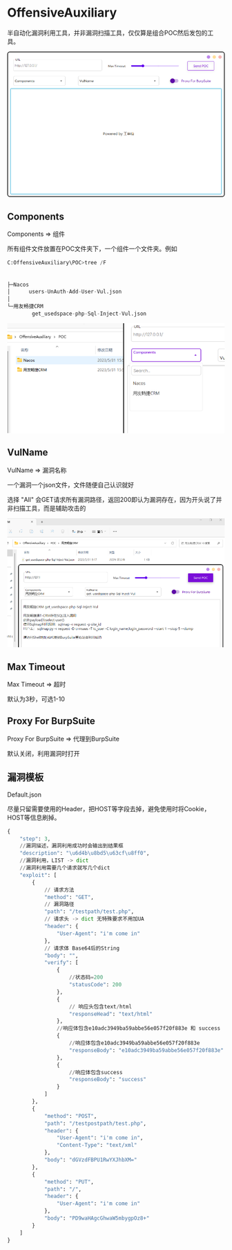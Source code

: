 # OffensiveAuxiliary

半自动化漏洞利用工具，并非漏洞扫描工具，仅仅算是组合POC然后发包的工具。

![image-20230531154706116](./images/1.png)

## Components

Components => 组件

所有组件文件放置在POC文件夹下，一个组件一个文件夹。例如

```python
C:OffensiveAuxiliary\POC>tree /F


├─Nacos
│      users-UnAuth-Add-User-Vul.json
│
└─用友畅捷CRM
        get_usedspace-php-Sql-Inject-Vul.json
```

![image-20230531155424057](./images/2.png)

## VulName

VulName => 漏洞名称

一个漏洞一个json文件，文件随便自己认识就好

选择 "All" 会GET请求所有漏洞路径，返回200即认为漏洞存在，因为开头说了并非扫描工具，而是辅助攻击的

![image-20230531155834686](./images/3.png)

## Max Timeout

Max Timeout => 超时

默认为3秒，可选1-10

## Proxy For BurpSuite

Proxy For BurpSuite => 代理到BurpSuite

默认关闭，利用漏洞时打开

## 漏洞模板

Default.json

尽量只留需要使⽤的Header，把HOST等字段去掉，避免使⽤时将Cookie，HOST等信息刷掉。

```python
{
    "step": 3,
    //漏洞描述，漏洞利用成功时会输出到结果框
    "description": "\u6d4b\u8bd5\u63cf\u8ff0",
    //漏洞利⽤，LIST -> dict
	//漏洞利⽤需要⼏个请求就写⼏个dict
    "exploit": [
        {
            // 请求⽅法
            "method": "GET",
            // 漏洞路径
            "path": "/testpath/test.php",
            // 请求头 -> dict 无特殊要求不用加UA
            "header": {
                "User-Agent": "i'm come in"
            },
            // 请求体 Base64后的String
            "body": "",
            "verify": [ 
                { 
                    //状态码=200 
                    "statusCode": 200 
                }, 
                { 
                    // 响应头包含text/html 
                    "responseHead": "text/html" 
                }, 
                //响应体包含e10adc3949ba59abbe56e057f20f883e 和 success 
                { 
                    //响应体包含e10adc3949ba59abbe56e057f20f883e 
                    "responseBody": "e10adc3949ba59abbe56e057f20f883e" 
                }, 
                { 
                    //响应体包含success 
                    "responseBody": "success" 
                } 
            ]
        },
        {
            "method": "POST",
            "path": "/testpostpath/test.php",
            "header": {
                "User-Agent": "i'm come in",
                "Content-Type": "text/xml"
            },
            "body": "dGVzdFBPU1RwYXJhbXM="
        },
        {
            "method": "PUT",
            "path": "/",
            "header": {
                "User-Agent": "i'm come in"
            },
            "body": "PD9waHAgcGhwaW5mbygpOz8+"
        }
    ]
}
```
